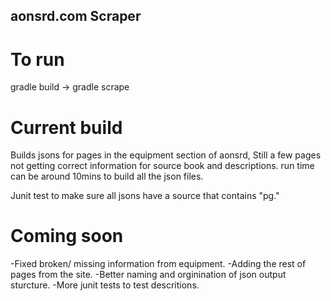 ## aonsrd.com Scraper

# To run 
gradle build -> gradle scrape

# Current build
Builds jsons for pages in the equipment section of aonsrd, Still a few pages not getting correct information for source book and descriptions.
run time can be around 10mins to build all the json files.

Junit test to make sure all jsons have a source that contains "pg." 

# Coming soon

-Fixed broken/ missing information from equipment. 
-Adding the rest of pages from the site.
-Better naming and orginination of json output sturcture. 
-More junit tests to test descritions.
